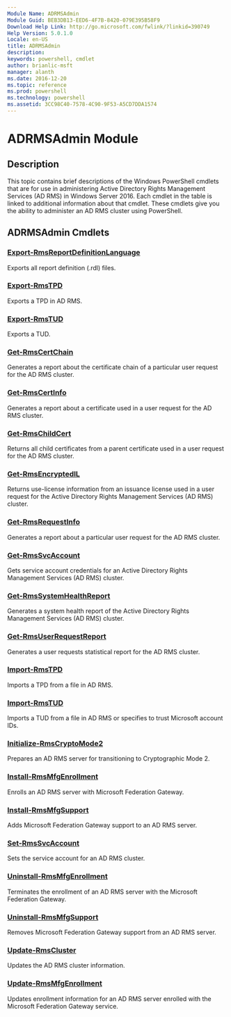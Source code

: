 ```yaml
---
Module Name: ADRMSAdmin
Module Guid: BEB3DB13-EED6-4F7B-8420-079E395B58F9
Download Help Link: http://go.microsoft.com/fwlink/?linkid=390749
Help Version: 5.0.1.0
Locale: en-US
title: ADRMSAdmin
description: 
keywords: powershell, cmdlet
author: brianlic-msft
manager: alanth
ms.date: 2016-12-20
ms.topic: reference
ms.prod: powershell
ms.technology: powershell
ms.assetid: 3CC98C40-7578-4C90-9F53-A5CD7DDA1574
---
```


# ADRMSAdmin Module
## Description
This topic contains brief descriptions of the Windows PowerShell cmdlets that are for use in administering Active Directory Rights Management Services (AD RMS) in Windows Server 2016. Each cmdlet in the table is linked to additional information about that cmdlet. These cmdlets give you the ability to administer an AD RMS cluster using PowerShell.

## ADRMSAdmin Cmdlets
### [Export-RmsReportDefinitionLanguage](./Export-RmsReportDefinitionLanguage.md)
Exports all report definition (.rdl) files.

### [Export-RmsTPD](./Export-RmsTPD.md)
Exports a TPD in AD RMS.

### [Export-RmsTUD](./Export-RmsTUD.md)
Exports a TUD.

### [Get-RmsCertChain](./Get-RmsCertChain.md)
Generates a report about the certificate chain of a particular user request for the AD RMS cluster.

### [Get-RmsCertInfo](./Get-RmsCertInfo.md)
Generates a report about a certificate used in a user request for the AD RMS cluster.

### [Get-RmsChildCert](./Get-RmsChildCert.md)
Returns all child certificates from a parent certificate used in a user request for the AD RMS cluster.

### [Get-RmsEncryptedIL](./Get-RmsEncryptedIL.md)
Returns use-license information from an issuance license used in a user request for the Active Directory Rights Management Services (AD RMS) cluster.

### [Get-RmsRequestInfo](./Get-RmsRequestInfo.md)
Generates a report about a particular user request for the AD RMS cluster.

### [Get-RmsSvcAccount](./Get-RmsSvcAccount.md)
Gets service account credentials for an Active Directory Rights Management Services (AD RMS) cluster.

### [Get-RmsSystemHealthReport](./Get-RmsSystemHealthReport.md)
Generates a system health report of the Active Directory Rights Management Services (AD RMS) cluster.

### [Get-RmsUserRequestReport](./Get-RmsUserRequestReport.md)
Generates a user requests statistical report for the AD RMS cluster.

### [Import-RmsTPD](./Import-RmsTPD.md)
Imports a TPD from a file in AD RMS.

### [Import-RmsTUD](./Import-RmsTUD.md)
Imports a TUD from a file in AD RMS or specifies to trust Microsoft account IDs.

### [Initialize-RmsCryptoMode2](./Initialize-RmsCryptoMode2.md)
Prepares an AD RMS server for transitioning to Cryptographic Mode 2.

### [Install-RmsMfgEnrollment](./Install-RmsMfgEnrollment.md)
Enrolls an AD RMS server with Microsoft Federation Gateway.

### [Install-RmsMfgSupport](./Install-RmsMfgSupport.md)
Adds Microsoft Federation Gateway support to an AD RMS server.

### [Set-RmsSvcAccount](./Set-RmsSvcAccount.md)
Sets the service account for an AD RMS cluster.

### [Uninstall-RmsMfgEnrollment](./Uninstall-RmsMfgEnrollment.md)
Terminates the enrollment of an AD RMS server with the Microsoft Federation Gateway.

### [Uninstall-RmsMfgSupport](./Uninstall-RmsMfgSupport.md)
Removes Microsoft Federation Gateway support from an AD RMS server.

### [Update-RmsCluster](./Update-RmsCluster.md)
Updates the AD RMS cluster information.

### [Update-RmsMfgEnrollment](./Update-RmsMfgEnrollment.md)
Updates enrollment information for an AD RMS server enrolled with the Microsoft Federation Gateway service.

